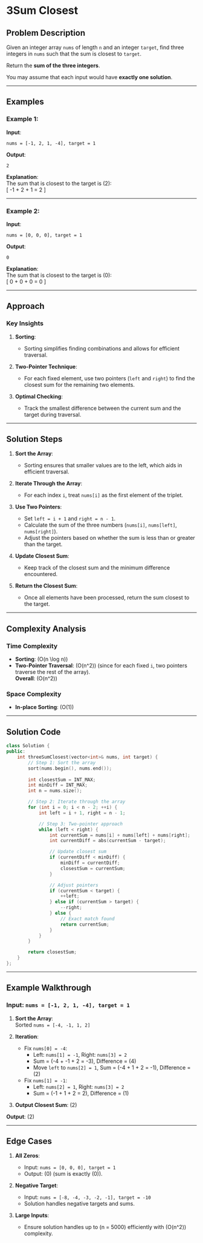 # 3Sum Closest

## Problem Description

Given an integer array `nums` of length `n` and an integer `target`, find three integers in `nums` such that the sum is closest to `target`.  

Return the **sum of the three integers**.  

You may assume that each input would have **exactly one solution**.

---

## Examples

### Example 1:
**Input**:  
```plaintext
nums = [-1, 2, 1, -4], target = 1
```  

**Output**:  
```plaintext
2
```  

**Explanation**:  
The sum that is closest to the target is \(2\):  
\[
-1 + 2 + 1 = 2
\]

---

### Example 2:
**Input**:  
```plaintext
nums = [0, 0, 0], target = 1
```  

**Output**:  
```plaintext
0
```  

**Explanation**:  
The sum that is closest to the target is \(0\):  
\[
0 + 0 + 0 = 0
\]

---

## Approach

### Key Insights

1. **Sorting**:
   - Sorting simplifies finding combinations and allows for efficient traversal.

2. **Two-Pointer Technique**:
   - For each fixed element, use two pointers (`left` and `right`) to find the closest sum for the remaining two elements.

3. **Optimal Checking**:
   - Track the smallest difference between the current sum and the target during traversal.

---

## Solution Steps

1. **Sort the Array**:
   - Sorting ensures that smaller values are to the left, which aids in efficient traversal.

2. **Iterate Through the Array**:
   - For each index `i`, treat `nums[i]` as the first element of the triplet.

3. **Use Two Pointers**:
   - Set `left = i + 1` and `right = n - 1`.
   - Calculate the sum of the three numbers (`nums[i]`, `nums[left]`, `nums[right]`).
   - Adjust the pointers based on whether the sum is less than or greater than the target.

4. **Update Closest Sum**:
   - Keep track of the closest sum and the minimum difference encountered.

5. **Return the Closest Sum**:
   - Once all elements have been processed, return the sum closest to the target.

---

## Complexity Analysis

### Time Complexity
- **Sorting**: \(O(n \log n)\)  
- **Two-Pointer Traversal**: \(O(n^2)\) (since for each fixed `i`, two pointers traverse the rest of the array).  
**Overall**: \(O(n^2)\)

### Space Complexity
- **In-place Sorting**: \(O(1)\)  

---

## Solution Code

```cpp
class Solution {
public:
    int threeSumClosest(vector<int>& nums, int target) {
        // Step 1: Sort the array
        sort(nums.begin(), nums.end());
        
        int closestSum = INT_MAX;
        int minDiff = INT_MAX;
        int n = nums.size();

        // Step 2: Iterate through the array
        for (int i = 0; i < n - 2; ++i) {
            int left = i + 1, right = n - 1;

            // Step 3: Two-pointer approach
            while (left < right) {
                int currentSum = nums[i] + nums[left] + nums[right];
                int currentDiff = abs(currentSum - target);

                // Update closest sum
                if (currentDiff < minDiff) {
                    minDiff = currentDiff;
                    closestSum = currentSum;
                }

                // Adjust pointers
                if (currentSum < target) {
                    ++left;
                } else if (currentSum > target) {
                    --right;
                } else {
                    // Exact match found
                    return currentSum;
                }
            }
        }

        return closestSum;
    }
};
```

---

## Example Walkthrough

### Input: `nums = [-1, 2, 1, -4], target = 1`

1. **Sort the Array**:  
   Sorted `nums = [-4, -1, 1, 2]`

2. **Iteration**:  
   - Fix `nums[0] = -4`:
     - Left: `nums[1] = -1`, Right: `nums[3] = 2`
     - Sum = \(-4 + -1 + 2 = -3\), Difference = \(4\)
     - Move `left` to `nums[2] = 1`, Sum = \(-4 + 1 + 2 = -1\), Difference = \(2\)
   - Fix `nums[1] = -1`:
     - Left: `nums[2] = 1`, Right: `nums[3] = 2`
     - Sum = \(-1 + 1 + 2 = 2\), Difference = \(1\)

3. **Output Closest Sum**: \(2\)

**Output**: \(2\)  

---

## Edge Cases

1. **All Zeros**:
   - Input: `nums = [0, 0, 0], target = 1`  
   - Output: \(0\) (sum is exactly \(0\)).

2. **Negative Target**:
   - Input: `nums = [-8, -4, -3, -2, -1], target = -10`  
   - Solution handles negative targets and sums.

3. **Large Inputs**:
   - Ensure solution handles up to \(n = 5000\) efficiently with \(O(n^2)\) complexity.
